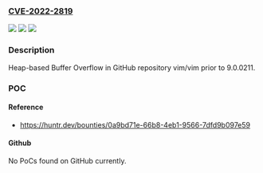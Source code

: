 ### [CVE-2022-2819](https://cve.mitre.org/cgi-bin/cvename.cgi?name=CVE-2022-2819)
![](https://img.shields.io/static/v1?label=Product&message=vim%2Fvim&color=blue)
![](https://img.shields.io/static/v1?label=Version&message=%3C%209.0.0211%20&color=brighgreen)
![](https://img.shields.io/static/v1?label=Vulnerability&message=CWE-122%20Heap-based%20Buffer%20Overflow&color=brighgreen)

### Description

Heap-based Buffer Overflow in GitHub repository vim/vim prior to 9.0.0211.

### POC

#### Reference
- https://huntr.dev/bounties/0a9bd71e-66b8-4eb1-9566-7dfd9b097e59

#### Github
No PoCs found on GitHub currently.

